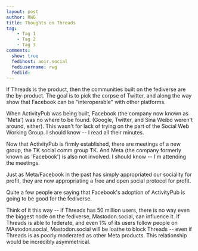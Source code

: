 ```yaml
---
layout: post
author: RWG
title: Thoughts on Threads
tag:
    - Tag 1
    - Tag 2
    - Tag 3
comments: 
  show: true
  fedihost: aoir.social
  fediusername: rwg
  fediid:
---
```


If Threads is the product, then the communities built on the fediverse are the by-product. The goal is to pick the corpse of Twitter, and along the way show that Facebook can be "interoperable" with other platforms.

When ActivityPub was being built, Facebook (the company now known as 'Meta') was no where to be found. (Google, Twitter, and Sina Weibo weren't around, either). This wasn't for lack of trying on the part of the Social Web Working Group. I should know -- I read all their minutes.

Now that ActivityPub is firmly established, there are meetings of a new group, the TK social comm group TK. And Meta (the company formerly known as 'Facebook') is also not involved. I should know -- I'm attending the meetings.

Just as Meta/Facebook in the past has simply appropriated our sociality for profit, they are now appropriating a free and open social protocol for profit.

Quite a few people are saying that Facebook's adoption of ActivityPub is going to be good for the fediverse.

Think of it this way -- if Threads has 50 million users, there is no way even the biggest node on the fediverse, Mastodon.social, can influence it. If Threads is able to federate, and even 1% of its users follow people on MAstodon.social, Mastodon.social will be loathe to block Threads -- even if Threads is as poorly moderated as other Meta products. This relationship would be incredibly asymmetrical.
